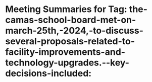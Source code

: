 # Meeting Summaries for Tag: the-camas-school-board-met-on-march-25th,-2024,-to-discuss-several-proposals-related-to-facility-improvements-and-technology-upgrades.--key-decisions-included:

